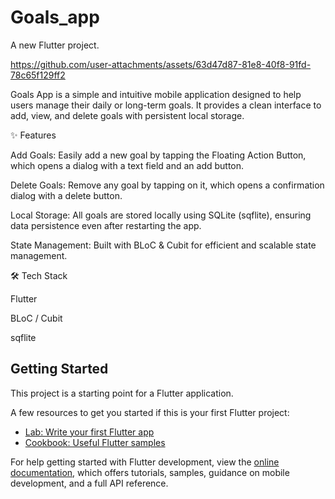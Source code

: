 # Goals_app

A new Flutter project.

https://github.com/user-attachments/assets/63d47d87-81e8-40f8-91fd-78c65f129ff2

Goals App is a simple and intuitive mobile application designed to help users manage their daily or long-term goals.
It provides a clean interface to add, view, and delete goals with persistent local storage.


✨ Features

Add Goals: Easily add a new goal by tapping the Floating Action Button, which opens a dialog with a text field and an add button.

Delete Goals: Remove any goal by tapping on it, which opens a confirmation dialog with a delete button.

Local Storage: All goals are stored locally using SQLite (sqflite), ensuring data persistence even after restarting the app.

State Management: Built with BLoC & Cubit for efficient and scalable state management.

🛠️ Tech Stack

Flutter

BLoC / Cubit

sqflite




## Getting Started

This project is a starting point for a Flutter application.

A few resources to get you started if this is your first Flutter project:

- [Lab: Write your first Flutter app](https://docs.flutter.dev/get-started/codelab)
- [Cookbook: Useful Flutter samples](https://docs.flutter.dev/cookbook)

For help getting started with Flutter development, view the
[online documentation](https://docs.flutter.dev/), which offers tutorials,
samples, guidance on mobile development, and a full API reference.
